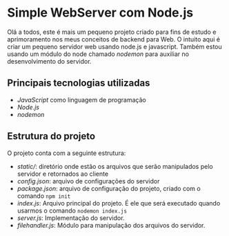 # Simple WebServer com Node.js

Olá a todos, este é mais um pequeno projeto criado para fins de estudo e aprimoramento nos meus conceitos de backend para Web. O intuito aqui é criar um pequeno servidor web usando node.js e javascript. Também estou usando um módulo do node chamado _nodemon_ para auxiliar no desenvolvimento do servidor. 

## Principais tecnologias utilizadas

* _JavaScript_ como linguagem de programação
* _Node.js_
* _nodemon_

## Estrutura do projeto

O projeto conta com a seguinte estrutura:

* _static/_: diretório onde estão os arquivos que serão manipulados pelo servidor e retornados ao cliente
* _config.json_: arquivo de configurações do servidor
* _package.json_: arquivo de configuração do projeto, criado com o comando `npm init`
* _index.js_: Arquivo principal do projeto. É ele que será executado quando usarmos o comando `nodemon index.js`
* _server.js_: Implementação do servidor.
* _filehandler.js_: Módulo para manipulação dos arquivos do servidor.

